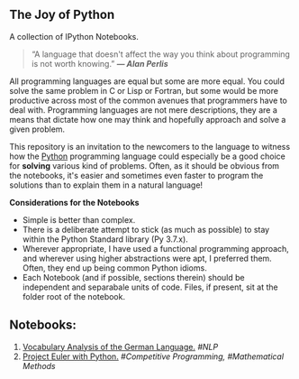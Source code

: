 ## The Joy of Python
A collection of IPython Notebooks.

>  “A language that doesn't affect the way you think about programming is not worth knowing.” 
> ***― Alan Perlis***

All programming languages are equal but some are more equal. You could solve the same problem in C or Lisp or Fortran, but some would be more productive across most of the common avenues that programmers have to deal with. Programming languages are not mere descriptions, they are a means that dictate how one may think and hopefully approach and solve a given problem. 

This repository is an invitation to the newcomers to the language to witness how the [Python](https://www.python.org/) programming language could especially be a good choice for **solving** various kind of problems. Often, as it should be obvious from the notebooks, it's easier and sometimes even faster to program the solutions than to explain them in a natural language!

**Considerations for the Notebooks**
* Simple is better than complex.
* There is a deliberate attempt to stick (as much as possible) to stay within the Python Standard library (Py 3.7.x).
* Wherever appropriate, I have used a functional programming approach, and wherever using higher abstractions were apt, I preferred them. Often, they end up being common Python idioms.
* Each Notebook (and if possible, sections therein) should be independent and separabale units of code. Files, if present, sit at the folder root of the notebook.

## Notebooks:
1. [Vocabulary Analysis of the German Language.](https://github.com/davidahmed/TJoP/blob/master/German%20Language%20Vocabulary/German_Vocab_Analysis.ipynb)  *#NLP*
2. [Project Euler with Python.](https://github.com/davidahmed/TJoP/blob/master/Project%20Euler/Project%20Euler%20with%20Python.ipynb) *#Competitive Programming, #Mathematical Methods*

